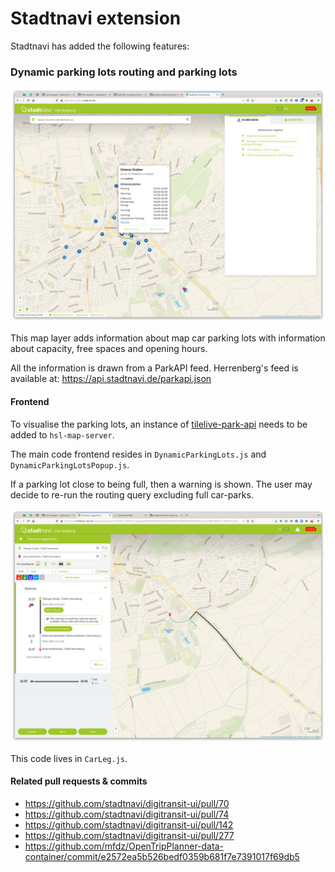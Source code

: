 # Stadtnavi extension

Stadtnavi has added the following features:

### Dynamic parking lots routing and parking lots

![Screenshot](images/dynamic-parking-lots.png)

This map layer adds information about map car parking lots with information about capacity, free spaces and opening hours.

All the information is drawn from a ParkAPI feed. Herrenberg's feed is available at: https://api.stadtnavi.de/parkapi.json

#### Frontend

To visualise the parking lots, an instance of [tilelive-park-api](https://github.com/stadtnavi/tilelive-park-api) needs to be added to `hsl-map-server`.

The main code frontend resides in `DynamicParkingLots.js` and `DynamicParkingLotsPopup.js`.

If a parking lot close to being full, then a warning is shown. The user may decide to re-run the routing query
excluding full car-parks.

![Screenshot](images/dynamic-parking-lot-full.png)

This code lives in `CarLeg.js`.

#### Related pull requests & commits

- https://github.com/stadtnavi/digitransit-ui/pull/70
- https://github.com/stadtnavi/digitransit-ui/pull/74
- https://github.com/stadtnavi/digitransit-ui/pull/142
- https://github.com/stadtnavi/digitransit-ui/pull/277
- https://github.com/mfdz/OpenTripPlanner-data-container/commit/e2572ea5b526bedf0359b681f7e7391017f69db5
